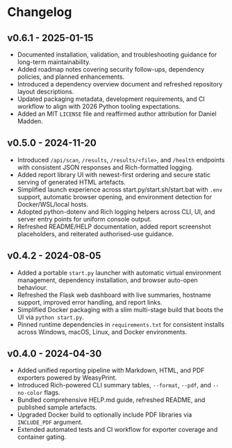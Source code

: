 # Changelog

## v0.6.1 - 2025-01-15
- Documented installation, validation, and troubleshooting guidance for long-term maintainability.
- Added roadmap notes covering security follow-ups, dependency policies, and planned enhancements.
- Introduced a dependency overview document and refreshed repository layout descriptions.
- Updated packaging metadata, development requirements, and CI workflow to align with 2026 Python tooling expectations.
- Added an MIT `LICENSE` file and reaffirmed author attribution for Daniel Madden.

## v0.5.0 - 2024-11-20
- Introduced `/api/scan`, `/results`, `/results/<file>`, and `/health` endpoints with
  consistent JSON responses and Rich-formatted logging.
- Added report library UI with newest-first ordering and secure static serving of
  generated HTML artefacts.
- Simplified launch experience across start.py/start.sh/start.bat with `.env`
  support, automatic browser opening, and environment detection for Docker/WSL/local
  hosts.
- Adopted python-dotenv and Rich logging helpers across CLI, UI, and server entry
  points for uniform console output.
- Refreshed README/HELP documentation, added report screenshot placeholders, and
  reiterated authorised-use guidance.

## v0.4.2 - 2024-08-05
- Added a portable `start.py` launcher with automatic virtual environment
  management, dependency installation, and browser auto-open behaviour.
- Refreshed the Flask web dashboard with live summaries, hostname support,
  improved error handling, and report links.
- Simplified Docker packaging with a slim multi-stage build that boots the UI via
  `python start.py`.
- Pinned runtime dependencies in `requirements.txt` for consistent installs
  across Windows, macOS, Linux, and Docker environments.

## v0.4.0 - 2024-04-30
- Added unified reporting pipeline with Markdown, HTML, and PDF exporters powered by WeasyPrint.
- Introduced Rich-powered CLI summary tables, `--format`, `--pdf`, and `--no-color` flags.
- Bundled comprehensive HELP.md guide, refreshed README, and published sample artefacts.
- Upgraded Docker build to optionally include PDF libraries via `INCLUDE_PDF` argument.
- Extended automated tests and CI workflow for exporter coverage and container gating.
